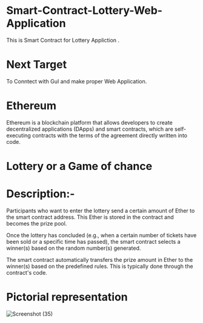 # Smart-Contract-Lottery-Web-Application 
This is Smart Contract for Lottery Appliction .
# Next Target 
To Conntect with GuI and make proper Web Application.
# Ethereum 
Ethereum is a blockchain platform that allows developers to create decentralized applications (DApps) and smart contracts, which are self-executing contracts with the terms of the agreement directly written into code.

#  Lottery or a Game of chance 
# Description:-
 Participants who want to enter the lottery send a certain amount of Ether to the smart contract address.
 This Ether is stored in the contract and becomes the prize pool.

Once the lottery has concluded (e.g., when a certain number of tickets have been sold or
a specific time has passed), the smart contract selects a winner(s) based on the random number(s) generated.

The smart contract automatically transfers the prize amount in Ether to the winner(s) based on the predefined rules.
This is typically done through the contract's code.

# Pictorial representation
![Screenshot (35)](https://github.com/gauravpandey03/Smart-Contract-Lottery-Web-Application/assets/123469809/9c760fdc-1837-451b-a020-32faf5a1d129)


